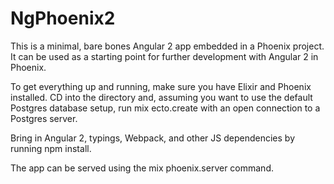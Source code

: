 # NgPhoenix2

This is a minimal, bare bones Angular 2 app embedded in a Phoenix project. It can be used as a starting point for further development with Angular 2 in Phoenix.

To get everything up and running, make sure you have Elixir and Phoenix installed.
CD into the directory and, assuming you want to use the default Postgres database setup, run mix ecto.create with an open connection to a Postgres server.

Bring in Angular 2, typings, Webpack, and other JS dependencies by running npm install.

The app can be served using the mix phoenix.server command.
